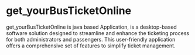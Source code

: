 # get_yourBusTicketOnline
get_yourBusTicketOnline is java based Application, is a desktop-based software solution designed to streamline and enhance the ticketing process for both administrators and passengers. This user-friendly application offers a comprehensive set of features to simplify ticket management.
